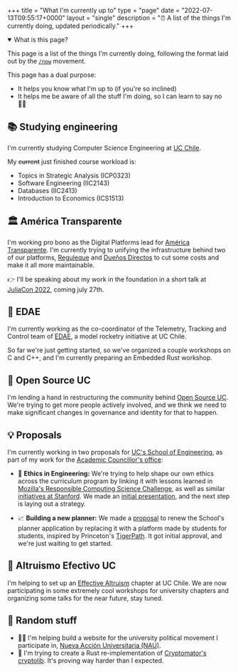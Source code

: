 +++
title = "What I'm currently up to"
type = "page"
date = "2022-07-13T09:55:17+0000"
layout = "single"
description = "⏰ A list of the things I'm currently doing, updated periodically."
+++

<details open>
<summary>What is this page?</summary>
<p>This page is a list of the things I'm currently doing, following the format laid out by the <a href="https://nownownow.com/about"><code>/now</code></a> movement.</p>
<p>This page has a dual purpose:</p>
<ul>
    <li>It helps you know what I'm up to (if you're so inclined)</li>
    <li>It helps me be aware of all the stuff I'm doing, so I can learn to say no 😶‍🌫️</li>
</ul>
</details>

## 📚 Studying engineering

I'm currently studying Computer Science Engineering at [UC Chile](https://uc.cl/en).

My ~~current~~ just finished course workload is:

- Topics in Strategic Analysis (ICP0323)
- Software Engineering (IIC2143)
- Databases (IIC2413)
- Introduction to Economics (ICS1513)

## 🏛️ América Transparente

I'm working pro bono as the Digital Platforms lead for [América Transparente](https://www.americatransparente.org). I'm currently trying to unifying the infrastructure behind two of our platforms, [Reguleque](https://reguleque.cl) and [Dueños Directos](https://dd.americatransparente.org) to cut some costs and make it all more maintainable.

👉 I'll be speaking about my work in the foundation in a short talk at [JuliaCon 2022](https://juliacon.org/2022/), coming july 27th.

## 🚀 EDAE

I'm currently working as the co-coordinator of the Telemetry, Tracking and Control team of [EDAE](https://github.com/EDAE-Chile/), a model rocketry initiative at UC Chile.

So far we're just getting started, so we've organized a couple workshops on C and C++, and I'm currently preparing an Embedded Rust workshop.

## 👾 Open Source UC

I'm lending a hand in restructuring the community behind [Open Source UC](https://osuc.dev/). We're trying to get more people actively involved, and we think we need to make significant changes in governance and identity for that to happen.

## 💡 Proposals

I'm currently working in two proposals for [UC's School of Engineering](https://ing.puc.cl/en/), as part of my work for the [Academic Councillor's office](https://www.instagram.com/consejeria_inguc/):

- 🙌 **Ethics in Engineering:** We're trying to help shape our own ethics across the curriculum program by linking it with lessons learned in [Mozilla's Responsible Computing Science Challenge](https://foundation.mozilla.org/en/what-we-fund/awards/responsible-computer-science-challenge/), as well as similar [initiatives at Stanford](https://cs4good.com/). We made an [initial presentation](https://docs.google.com/presentation/d/1J122Xi1s6XiPIUZx6ZLaloQSQR3Di_vijXghbxz4jZo/edit?usp=sharing), and the next step is laying out a strategy.

- 📈 **Building a new planner:** We made a [proposal](https://drive.google.com/file/d/1IxAJ8cCzDkayPwnju5kgc2oKc7g9fvwf/view?usp=sharing) to renew the School's planner application by replacing it with a platform made by students for students, inspired by Princeton's [TigerPath](https://www.tigerpath.io/). It got initial approval, and we're just waiting to get started.

## 🤚 Altruismo Efectivo UC

I'm helping to set up an [Effective Altruism](https://effectivealtruism.org/) chapter at UC Chile. We are now participating in some extremely cool workshops for university chapters and organizing some talks for the near future, stay tuned.

## 🚆 Random stuff

- 👨‍💻 I'm helping build a website for the university political movement I participate in, [Nueva Acción Universitaria (NAU)](https://naupuc.cl/).
- 🔐 I'm trying to create a Rust re-implementation of [Cryptomator's](https://cryptomator.org/) [cryptolib](https://github.com/cryptomator/cryptolib). It's proving way harder than I expected.
